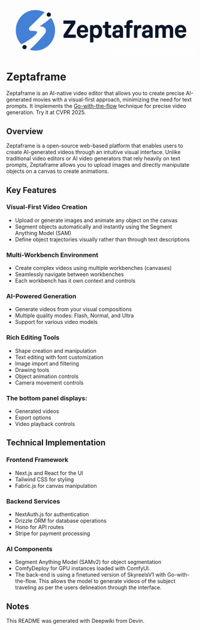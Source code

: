 
![Alt text](./public/FullZeptaLogo.png)


# Zeptaframe

Zeptaframe is an AI-native video editor that allows you to create precise AI-generated movies with a visual-first approach, minimizing the need for text prompts. It implements the [Go-with-the-flow](https://github.com/Eyeline-Research/Go-with-the-Flow) technique for precise video generation. Try it at CVPR 2025.

## Overview

Zeptaframe is a open-source web-based platform that enables users to create AI-generated videos through an intuitive visual interface. Unlike traditional video editors or AI video generators that rely heavily on text prompts, Zeptaframe allows you to upload images and directly manipulate objects on a canvas to create animations.

## Key Features

### Visual-First Video Creation

* Upload or generate images and animate any object on the canvas
* Segment objects automatically and instantly using the Segment Anything Model (SAM)
* Define object trajectories visually rather than through text descriptions

### Multi-Workbench Environment

* Create complex videos using multiple workbenches (canvases)
* Seamlessly navigate between workbenches
* Each workbench has it own context and controls

### AI-Powered Generation

* Generate videos from your visual compositions
* Multiple quality modes: Flash, Normal, and Ultra
* Support for various video models

### Rich Editing Tools

* Shape creation and manipulation
* Text editing with font customization
* Image import and filtering
* Drawing tools
* Object animation controls
* Camera movement controls

### The bottom panel displays:

* Generated videos
* Export options
* Video playback controls

## Technical Implementation

### Frontend Framework

* Next.js and React for the UI
* Tailwind CSS for styling
* Fabric.js for canvas manipulation

### Backend Services

* NextAuth.js for authentication
* Drizzle ORM for database operations
* Hono for API routes
* Stripe for payment processing

### AI Components

* Segment Anything Model (SAMv2) for object segmentation
* ComfyDeploy for GPU instances loaded with ComfyUI.
* The back-end is using a finetuned version of SkyreelsV1 with Go-with-the-flow. This allows the model to generate videos of the 
subject traveling as per the users delineation through the interface.


## Notes

This README was generated with Deepwiki from Devin. 

